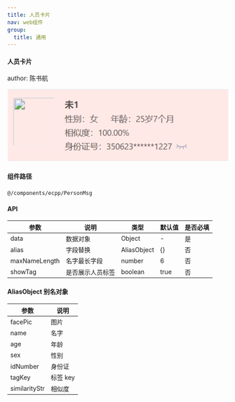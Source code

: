```yaml
---
title: 人员卡片
nav: web组件
group:
  title: 通用
---
```


#### 人员卡片

author: 陈书航

![img](./img/personImg.png)

#### 组件路径

`@/components/ecpp/PersonMsg`

#### API

| 参数          | 说明             | 类型        | 默认值 | 是否必填 |
| ------------- | ---------------- | ----------- | ------ | -------- |
| data          | 数据对象         | Object      | -      | 是       |
| alias         | 字段替换         | AliasObject | {}     | 否       |
| maxNameLength | 名字最长字段     | number      | 6      | 否       |
| showTag       | 是否展示人员标签 | boolean     | true   | 否       |

#### AliasObject 别名对象

| 参数          | 说明     |
| ------------- | -------- |
| facePic       | 图片     |
| name          | 名字     |
| age           | 年龄     |
| sex           | 性别     |
| idNumber      | 身份证   |
| tagKey        | 标签 key |
| similarityStr | 相似度   |

